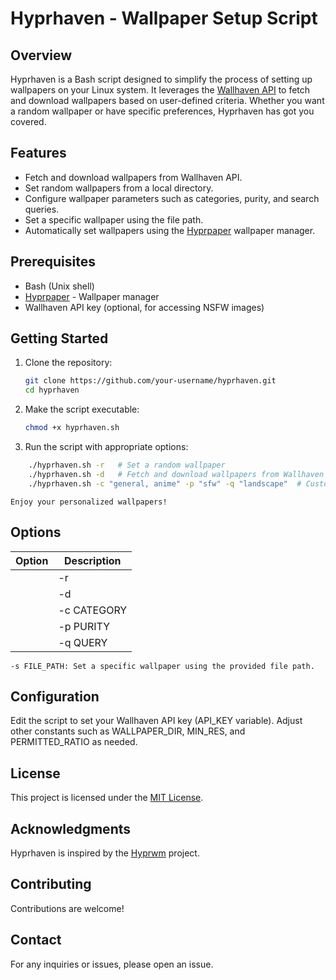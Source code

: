 # Hyprhaven - Wallpaper Setup Script

<!-- ![Hyprhaven Logo](https://placehold.it/1200x400) -->

## Overview

Hyprhaven is a Bash script designed to simplify the process of setting up wallpapers on your Linux system. It leverages the [Wallhaven API](https://wallhaven.cc/) to fetch and download wallpapers based on user-defined criteria. Whether you want a random wallpaper or have specific preferences, Hyprhaven has got you covered.

## Features

- Fetch and download wallpapers from Wallhaven API.
- Set random wallpapers from a local directory.
- Configure wallpaper parameters such as categories, purity, and search queries.
- Set a specific wallpaper using the file path.
- Automatically set wallpapers using the [Hyprpaper](https://github.com/hyprwm/hyprpaper) wallpaper manager.

## Prerequisites

- Bash (Unix shell)
- [Hyprpaper](https://github.com/hyprwm/hyprpaper) - Wallpaper manager
- Wallhaven API key (optional, for accessing NSFW images)

## Getting Started

1. Clone the repository:

   ```sh
   git clone https://github.com/your-username/hyprhaven.git
   cd hyprhaven
   ```
2. Make the script executable:

    ```bash
    chmod +x hyprhaven.sh
    ```

3. Run the script with appropriate options:

```sh
    ./hyprhaven.sh -r   # Set a random wallpaper
    ./hyprhaven.sh -d   # Fetch and download wallpapers from Wallhaven
    ./hyprhaven.sh -c "general, anime" -p "sfw" -q "landscape"  # Customize wallpaper search
```

    Enjoy your personalized wallpapers!

## Options
| Option | Description|
|---|---|
    |-r| Set a random wallpaper from the local directory.|
    |-d| Fetch and download wallpapers from Wallhaven based on specified criteria.|
    |-c CATEGORY| Specify wallpaper categories (e.g., "general, anime").|
    |-p PURITY| Specify wallpaper purity (e.g., "sfw, nsfw").|
    |-q QUERY| Specify a search query for wallpapers.|
    -s FILE_PATH: Set a specific wallpaper using the provided file path.

## Configuration

Edit the script to set your Wallhaven API key (API_KEY variable).
Adjust other constants such as WALLPAPER_DIR, MIN_RES, and PERMITTED_RATIO as needed.

## License

This project is licensed under the [MIT License](https://github.com/vivalchemy/hyprhaven/blob/main/LICENSE).

## Acknowledgments

Hyprhaven is inspired by the [Hyprwm](https://github.com/hyprwm/) project.

## Contributing

Contributions are welcome! 

## Contact

For any inquiries or issues, please open an issue.
